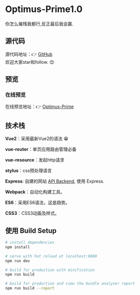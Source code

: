 # Optimus-Prime1.0  
你怎么摧残我都行,反正最后我会赢.

## 源代码
源代码地址：👉 [GitHub](https://github.com/Alfred-Lau/Optimus-Prime)  
欢迎大家star和follow.  :blush:

## 预览
### 在线预览
在线预览地址：👉 [Optimus-Prime](http://project.lazy-minus-your-intelligence.com/)

## 技术栈
**Vue2**：采用最新Vue2的语法 :grin:

**vue-router**：单页应用路由管理必备 

**vue-resource**：发起http请求

**stylus**：css预处理语言

**Express**: 自建的网站 [API Backend](https://github.com/Alfred-Lau/my_website_backend), 使用 Express.

**Webpack**：自动化构建工具。

**ES6**：采用ES6语法，这是趋势。

**CSS3**：CSS3动画及样式。

## 使用 Build Setup

``` bash
# install dependencies
npm install

# serve with hot reload at localhost:8080
npm run dev

# build for production with minification
npm run build

# build for production and view the bundle analyzer report
npm run build --report
```


